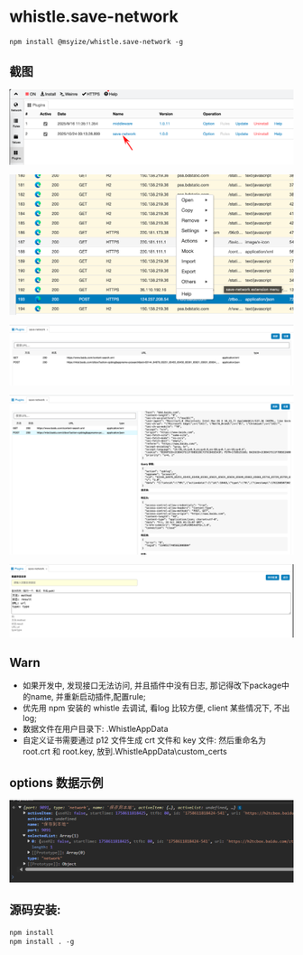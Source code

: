 # whistle.save-network

```
npm install @msyize/whistle.save-network -g
```

## 截图

![img_1.png](./doc/img_1.png)

![img_2.png](./doc/img_2.png)

![img_3.png](./doc/img_3.png)

![img_4.png](./doc/img_4.png)

![img_5.png](./doc/img_5.png)

## Warn

- 如果开发中, 发现接口无法访问, 并且插件中没有日志, 那记得改下package中的name, 并重新启动插件,配置rule;
- 优先用 npm 安装的 whistle 去调试, 看log 比较方便, client 某些情况下, 不出log;
- 数据文件在用户目录下: .WhistleAppData
- 自定义证书需要通过 p12 文件生成 crt 文件和 key 文件: 然后重命名为 root.crt 和 root.key, 放到.WhistleAppData\custom_certs


## options 数据示例

![img.png](./doc/img.png)


## 源码安装:

```shell
npm install
npm install . -g
```

